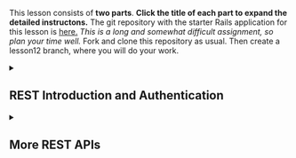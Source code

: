 This lesson consists of **two parts**.  **Click the title of each part to expand the detailed instructons.** The git repository with the starter Rails application for this lesson is [here.](https://github.com/Code-the-Dream-School/R7-rest)  _This is a long and somewhat difficult assignment, so plan your time well._ Fork and clone this repository as usual.  Then create a lesson12 branch, where you will do your work.

<details>
<summary>
  <h2>REST Introduction and Authentication</h2>
</summary>

The command we used to create this workspace was:

```bash
rails new rest-rails --api -T
```
You do NOT need to do the command to create the application, as you are instead using the starter repository above.  Note the –api parameter. This Rails application loads a subset of Rails. You can’t render views with it, but you can send and receive JSON documents, as we will see.

## Initial Setup

You will need some additional gems. Add the following to your Gemfile. These settings should be added so that it is associated with development, test, and production. We can use the bundle add command as follows

```bash
bin/bundle add devise
bin/bundle add email_validator
bin/bundle add strong_password
```

Devise is a gem that enables authentication, and is widely used for that purpose in Rails applications. Devise, as we are using it, requires configuration of the Rails session. This is usually on by default, but in API only configurations, Rails turns it off, so we have to turn it back on. Add the following two lines to the config/application.rb, just before the two end statements at the bottom of this file:  

```ruby
config.middleware.use ActionDispatch::Cookies
config.middleware.use ActionDispatch::Session::CookieStore
```

This stores the Rails session information in a cookie, a little piece of additional information that this then transmitted with each request from the browser. The cookie is HTTP only, so browser side JavaScript can’t get to it, and it is also encrypted.   

Next we set up Devise. Enter the following commands:

```bash
bin/rails g devise:install
bin/rails g devise User
bin/rails db:migrate
```

Update the app/models/user.rb file as follows:

```ruby
class User < ApplicationRecord
  validates :email, presence: true, uniqueness: true, email: true
  validates :password, password_strength: true

  devise :database_authenticatable, :registerable,
         :recoverable, :rememberable, :validatable
end
```

Then run the migration.

```bash
bin/rails db:migrate
```

This completes the initial setup.

## Creating Controllers

We need three controllers, one for user registration, one for session management, and one for testing logon. So, enter the following commands:

```bash
bin/rails g controller users/Registrations
bin/rails g controller users/Sessions
bin/rails g controller test
```

Edit app/controllers/users/registrations\_controller.rb, to match the following:

```ruby
class Users::RegistrationsController < Devise::RegistrationsController
  respond_to :json

  private

  def respond_with(resource, _opts = {})
    register_success && return if resource.persisted?

    register_failed resource
  end

  def register_success
    render json: { message: 'Signed up sucessfully.' }, status: :created
  end

  def register_failed resource
    render json: { message: resource.errors.full_messages }, status: :bad_request
  end
end
```

It is not really obvious what this controller does, but it overrides the Devise controller to handle JSON responses. The same is true of app/controllers/users/sessions\_controller.rb, which should be changed to match this:

```ruby
class Users::SessionsController < Devise::SessionsController
  respond_to :json

  def destroy 
    @logged_in_user = current_user
    super 
  end

  private

  def respond_with(resource, _opts = {})
    if !resource.id.nil?
      render json: { message: 'You are logged in.' }, status: :created
    else
      render json: { message: 'Authentication failed.'}, status: :unauthorized
    end
  end

  def respond_to_on_destroy
    log_out_success && return if @logged_in_user

    log_out_failure
  end

  def log_out_success
    render json: { message: "You are logged out." }, status: :ok
  end

  def log_out_failure
    render json: { message: "Hmm nothing happened."}, status: :unauthorized
  end
end
```

In general, REST operations other than registration and logon require authentication. So we need a method to verify that a user has been authenticated. We create that method in a new file you should create, app/controllers/concerns/authentication\_check.rb, as follows:

```ruby
module AuthenticationCheck
  extend ActiveSupport::Concern
  
  def is_user_logged_in
    if current_user.nil?
      render json: { message: "No user is authenticated." },
        status: :unauthorized
    end
  end
end
```

This is the standard way of creating a method that will be accessible to a variety of controllers. Now, edit app/controllers/test\_controller.rb to match the following. You will see that it calls the method is\_user\_logged\_in.

```ruby
class TestController < ApplicationController
  include AuthenticationCheck

  before_action :is_user_logged_in

  def show
    render json: { message: "If you see this, you're logged in!" },
      status: :ok
  end
end
```

This is just a test controller to verify that login works.

## Adding Routes

Now we need to configure routes for the controllers that have been created. config/routes.rb should be edited to match the following:

```ruby
Rails.application.routes.draw do
  devise_for :users,
             controllers: {
                 sessions: 'users/sessions',
                 registrations: 'users/registrations'
             }
  get '/test', to: 'test#show'
end
```

Also, add the following line to config/initializers/devise.rb, just before the last end statement:

```ruby
config.navigational_formats = []
```

This is to tell Devise that it is running in an API only Rails configuration, so that it does not attempt to call functions that only work when there are views.

## Testing the REST Server with Postman

We are now ready to start the REST server. Typically the server would be called by a separate front end process, written in a framework such as React. We will create such a front end, just using Rails, HTTP, and JavaScript, in a future lesson. However, we can test without the front end using Postman.

Start the server as usual. Also, start Postman. On the Postman screen, in the upper left, there is a New button, click on that, and choose collection. Create a collection called rest-test. Once the collection is created, you can add requests to the collection. You move the mouse cursor over the collection and click on the three dots and then on Add request.

Create a request called test. This is a GET request, and the URL is http://localhost:3000/test . Once you have created the request in Postman, click on the Send button. You will see JSON returned in the body of the response that says, “No user is authenticated.” We haven’t registered or signed in, so the test API fails with a 401 return code.

Next create a request called register. This is a POST request. The URL is http://localhost:3000/users . You need to put JSON in the body of the request. Click on body, select raw, and then in the pulldown to the right select JSON. Then paste in the following JSON:

```json
{
    "user": {
        "email": "test@example.com",
        "password": "12345678"
    }
}
```

You will see a message that the password is too weak. So, change the password in the JSON to be a7&43Wcxy6ij , and try the request again. You will now see that the user has been signed up successfully. When a user signs up, Devise automatically logs that user in. So, try the test request again. You will see the reponse that you are logged in. If you click on the cookies tab in the bottom window, you can see the cookies being used to authenticate the user.

Create another request called logon. This is a POST request for the URL http://localhost:3000/users/sign in. The JSON in the body of the request is:

```json
{
    "user": {
        "email": "test@example.com",
        "password": "a7&43Wcxy6ij"
    }
}
```

Create another request called logoff. This is a DELETE request, and the URL is http://localhost:3000/users/sign\_out . There is no body to the request.

Then verify that you can use these Postman operations to logon and logoff, and that the test request returns an appropriate message in each case. You may also try logging on with bad credentials.

## Saving Your Work

Now would be a good time to add, commit, and push your lesson12 branch.  That will preserve the current working code while you start the next section.  You complete the next section before submitting your work.
  
</details>

<details>
<summary>
  <h2>More REST APIs</h2>
</summary>

In this part of the assignment, you continue to work on the lesson12 branch.  Of course, in a real production application, you do more than just authentication.  Accordingly, in this part of the lesson, you add support for REST requests that do CRUD operations.

## Models

First, create your models. WIthin the repository directory, you do the following commands:

```bash
bin/rails generate model Member first_name:string last_name:string user:references
bin/rails generate model Fact member:references fact_text:string likes:integer
```

We want to implement authorization as well as authentication. Each user will have their own set of member and fact records. Accordingly, there is a one-to-many relationship between users and members. We will implement authorization checks so that a user can only see their own records. There is also a one-to-many relationship between members and facts.

Next you edit the model files. The file app/models/member.rb should look like this:

```ruby
class Member < ApplicationRecord
  belongs_to :user
  validates :first_name, presence: true
  validates :last_name, presence: true
  validates :user_id, presence: true
  has_many :facts
end
```

And app/models/fact.rb should look like this:

```ruby
class Fact < ApplicationRecord
  validates :fact_text, presence: true
  validates :likes, presence: true
  validates :member_id, presence: true
  validates_associated :member
  belongs_to :member
end
```

Note that you have validations, just as in Rails UI applications with views. Next, you set up the development and test databases as follows:

```bash
bin/rails db:migrate
bin/rails db:migrate RAILS_ENV=test
```

## Controllers

Now, you set up your controllers. We are going to set them up with a route namespace, that includes a version number for the API. This is best practice, as your API may change over time.

```bash
bin/rails g controller api/v1/Members
bin/rails g controller api/v1/Facts
```

Next you set up your routes. You should add the following section to your config/routes.rb file:

```ruby
  namespace :api do
    namespace :v1 do
      resources :members do
        resources :facts
      end
    end
  end
```

These routes are similar to what you have used before, with the exception that you are using route namespaces to separate them out. The routes for facts are nested within the member routes, corresponding to the one-to-many association between members and facts.

## Adding Application Logic

Your application logic goes in your controllers. Because this is an API, there are no files corresponding to views. When a request comes in, the response will always render JSON, to send the responses in JSON format back to the caller. In other respects, the processing is much as in Rails UI applications. The HTTP status code returned will be, by default, 200, but there are other status codes that are appropriate sometimes. For example, 201 means resource created, and the 400 series codes imply a client side error. We will require authentication for access to these controller operations, so we need to include AuthenticationCheck and call is\_user\_logged\_in. This is an unfinished version of your app/controllers/api/v1/members\_controller.rb file:

```ruby
class Api::V1::MembersController < ApplicationController
  include AuthenticationCheck

  before_action :is_user_logged_in
  before_action :set_member, only: [:show, :update, :destroy]

  # GET /members
  def index
    @members = Member.where(user_id: current_user.id)
    render json: {members: @members}
  end

  # GET /members/:id
  def show
    if check_access
      # your code goes here
    end
  end

  # POST /members
  def create
    @member = Member.new(member_params)
    @member.user_id = current_user.id
    if @member.save
      render json: @member, status: 201
    else
      render json: { error:
        "Unable to create member: #{@member.errors.full_messages.to_sentence}"},
        status: 400
    end
  end

  # PUT /members/:id
  def update
    if check_access
      # your code goes here
    end
  end

  # DELETE /members/:id
  def destroy
    if check_access
      @member.destroy
      render json: { message: 'Member record successfully deleted.'}, status: 200
    end
  end

  private

  def member_params
    params.require(:member).permit(:first_name, :last_name)
  end

  def set_member
    @member = Member.find(params[:id])
  end

  def check_access
    if (@member.user_id != current_user.id) 
      render json: { message: "The current user is not authorized for that data."}, status: :unauthorized
      return false
    end
    true
  end
end
```

You will have to complete the update and show methods yourself.. Include error handling! For the app/controllers/api/v1/facts\_controller.rb file, you can use the following outline, but most of the methods you will have to complete yourself.

```ruby
class Api::V1::FactsController < ApplicationController
  include AuthenticationCheck

  before_action :is_user_logged_in
  before_action :set_fact, only: [:show, :update, :destroy]
  before_action :check_access

  # GET /members/:member_id/facts
  def index
    @member = Member.find(params[:member_id])
    render json: @member.facts # note that because the facts route is nested inside members
                             # we return only the facts belonging to that member
  end

  # GET /members/:member_id/facts/:id
  def show
    # your code goes here
  end

  # POST /members/:member_id/facts
  def create
     @member = Member.find(params[:member_id])
    @fact = @member.facts.new(fact_params)
    if @fact.save
      render json: @fact, status: 201
    else
      render json: { error: 
"The fact entry could not be created. #{@fact.errors.full_messages.to_sentence}"},
      status: 400
    end
  end

  # PUT /members/:member_id/facts/:id
  def update
    # your code goes here
  end

  # DELETE /members/:member_id/facts/:id
  def destroy
    # your code goes here
  end

  private

  def fact_params
    params.require(:fact).permit(:fact_text, :likes)
  end

  def set_fact
    @fact = Fact.find_by(id: params[:id], member_id: params[:member_id])
  end
  
  def check_access 
    @member = Member.find(params[:member_id])
    if @member.user_id != current_user.id
      render json: { message: "The current user is not authorized for that data."}, status: :unauthorized
    end
  end
end
```

## Exception Handling

The client application may send some bad JSON, or specify the id of a user or fact that does not exist. You need to catch those errors and return an appropriate error message and HTTP result code to the calling client application. This is done by creating an exception handler module, which is app/controllers/concerns/exception\_handler.rb:

```ruby
# app/controllers/concerns/exception_handler.rb
module ExceptionHandler
  # provides the more graceful `included` method
  extend ActiveSupport::Concern

  included do
    rescue_from ActiveRecord::RecordNotFound do |e|
      render json: { error: e.message }, status: :not_found
    end

    rescue_from ActiveRecord::RecordInvalid do |e|
      render json: { error: e.message }, status: :unprocessable_entity
    end

    rescue_from ActionController::ParameterMissing do |e|
      render json: { error: e.message }, status: :unprocessable_entity
    end
  end
end
```

Then add this line to app/controllers/application\_controller.rb, just before the end statement:

```ruby
  include ExceptionHandler
```

## Testing Your Code Using Postman

Postman will send JSON to the URL you specify, and will also report back the JSON it receives. You can send the following commands, to see what happens. First, start the server using 

```bash
bin/rails s 
```

Then create Postman requests for each of the operations on members and facts. These would include a GET for all members, a GET for a particular member, a POST to create a member, a PUT to update a member, and a DELETE for a member. You will have to use the ID of the member in the URL for operations on a particular member. Then do the same for all CRUD operations on facts. For example, suppose you have a member with ID 2\. Then you could retrieve all the facts for that member from the following URL:

```
http://localhost:3000/api/v1/members/2/facts
```

Once you have created all these requests, try them out. Of course, you must be logged in to perform these operations.

## More on Security

We are using HttpOnly cookies as the store for the authentication token. This approach reduces the risks associated with cross site scripting attacks. However, it introduces a new security vulnerability, called cross site request forgery (CSRF). CSRF attacks work as follows. The user logs in to our application, and then while still logged in, they access another application that includes a hostile script. That script posts a request to our application, and because the cookies reside in the browser, the user’s logon credentials accompany the post from the hostile script. In this way, the hostile script can change user data in our application.

To prevent this attack, we need another security token. This is stored in a cookie too, but one that is accessible from JavaScript. It is inaccessible to hostile scripts that reside outside the application, however. We then set the X-CSRF-Token security header, and enable forgery protection in Rails.

Add the following line to app/controllers/users/registrations\_controller.rb, right after the responds\_to line:

```ruby
  skip_forgery_protection only: [:create]
```

The same line must be added to app/controllers/users/sessions\_controller.rb, at the same place. Then, add these lines to each of these files:

```ruby
      cookies["CSRF-TOKEN"] = form_authenticity_token
      response.set_header('X-CSRF-Token', form_authenticity_token)
```

They go right above the “signed up successfully” in the registrations controller, and the “you are logged in” in the sessions controller. It is not really necessary to set the header to make this work, but it is convenient when we add swagger enablement in the next session.

At the top of the app/controllers/application\_controller.rb file, you will see this line:

```ruby
class ApplicationController < ActionController::API
```

One side effect is that forgery protection is disabled in Rails. So the line should be changed to read:

```ruby
class ApplicationController < ActionController::Base
```

Once these changes are in place, you can restart the server and retest using Postman. You will now find that some requests don’t work, in particular any POST, PUT, or DELETE requests, except for the two that handle registration and logon.

To get these other requests working again, you need a way to capture the CSRF token. First, in Postman, click on the New at the top of the window and select Environment. Give your new environment some name. This is where the token will be stored. When you finish, the name of the environment you created should be in the upper right of the window. Then edit the registration request, and click on the tests tab. Add the following line:

```javascript
pm.environment.set("CSRF",pm.cookies.get('CSRF-TOKEN'))
```

Make the same change to the logon request. The “test”, which is really request post processing, captures the token from the cookie when logon or registration occurs and stores it in the Postman environment. Then, for each of your Postman POST, PUT, and DELETE requests (except registration and logon) you need to change the headers to add:

```
X-CSRF-Token {{CSRF}}
```

This sets the required header from the environment variable. Do the logon request, and then try the other POST, PUT, and DELETE requests. They should now work.

## Submitting Your Work

Once you get this far, stop the server, commit your changes, push them to github, and open a pull request. It’s time to submit your homework for this week.
  
</details>
